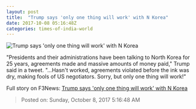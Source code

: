 ```yaml
---
layout: post
title:  "Trump says 'only one thing will work' with N Korea"
date: 2017-10-08 05:16:48Z
categories: times-of-india-world
---
```


![Trump says 'only one thing will work' with N Korea](https://static.toiimg.com/photo/msid-60989637/60989637.jpg?310481)

"Presidents and their administrations have been talking to North Korea for 25 years, agreements made and massive amounts of money paid," Trump said in a tweet. "...Hasn't worked, agreements violated before the ink was dry, making fools of US negotiators. Sorry, but only one thing will work!"


Full story on F3News: [Trump says 'only one thing will work' with N Korea](http://www.f3nws.com/n/szbYp)

> Posted on: Sunday, October 8, 2017 5:16:48 AM
